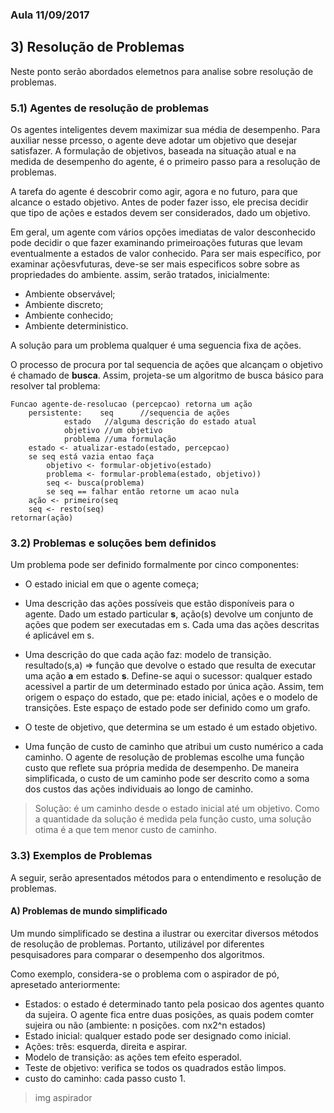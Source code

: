 ### Aula 11/09/2017

## 3) Resolução de Problemas

Neste ponto serão abordados elemetnos para analise sobre resolução de problemas.

### 5.1) Agentes de resolução de problemas

Os agentes inteligentes devem maximizar sua média de desempenho. Para auxiliar nesse prcesso, o agente deve adotar um objetivo que desejar satisfazer. A formulação de objetivos, baseada na situação atual e na medida de desempenho do agente, é o primeiro passo para a resolução de problemas.

A tarefa do agente é descobrir como agir, agora e no futuro, para que alcance o estado objetivo. Antes de poder fazer isso, ele precisa decidir que tipo de ações e estados devem ser considerados, dado um objetivo.

Em geral, um agente com vários opções imediatas de valor desconhecido pode decidir o que fazer examinando primeiroações futuras que levam eventualmente a estados de valor conhecido. Para ser mais específico, por examinar açõesvfuturas, deve-se ser mais especificos sobre sobre as propriedades do ambiente. assim, serão tratados, inicialmente:

 - Ambiente observável;
 - Ambiente discreto;
 - Ambiente conhecido;
 - Ambiente deterministico.

A solução para um problema qualquer é uma seguencia fixa de ações.

O processo de procura por tal sequencia de ações que alcançam o objetivo é chamado de **busca**.
Assim, projeta-se um algoritmo de busca básico para resolver tal problema:

```
Funcao agente-de-resolucao (percepcao) retorna um ação
	persistente:    seq 	 //sequencia de ações
			estado 	 //alguma descrição do estado atual
			objetivo //um objetivo
			problema //uma formulação
	estado <- atualizar-estado(estado, percepcao)
	se seq está vazia entao faça
		objetivo <- formular-objetivo(estado)
		problema <- formular-problema(estado, objetivo))
		seq <- busca(problema)
		se seq == falhar então retorne um acao nula
	ação <- primeiro(seq
	seq <- resto(seq)
retornar(ação)

```

### 3.2) Problemas e soluções bem definidos

Um problema pode ser definido formalmente por cinco componentes:

 - O estado inicial em que o agente começa;
 - Uma descrição das ações possíveis que estão disponíveis para o agente. Dado um estado particular **s**, ação(s) devolve um conjunto de ações que podem ser executadas em s. Cada uma das ações descritas é aplicável em s.
 - Uma descrição do que cada ação faz: modelo de transição. resultado(s,a) => função que devolve o estado que resulta de executar uma ação **a** em estado **s**. Define-se aqui o sucessor: qualquer estado acessivel a partir de um determinado estado por única ação. Assim, tem origem o espaço do estado, que pe: etado inicial, ações e o modelo de transições. Este espaço de estado pode ser definido como um grafo.

 - O teste de objetivo, que determina se um estado é um estado objetivo.
 - Uma função de custo de caminho que atribui um custo numérico a cada caminho. O agente de resolução de problemas escolhe uma função custo que reflete sua própria medida de desempenho. De maneira simplificada, o custo de um caminho pode ser descrito como a soma dos custos das ações individuais ao longo de caminho.

> Solução: é um caminho desde o estado inicial até um objetivo. Como a quantidade da solução é medida pela função custo, uma solução otima é a que tem menor custo de caminho.

### 3.3) Exemplos de Problemas

A seguir, serão apresentados métodos para o entendimento e resolução de problemas.

#### A) Problemas de mundo simplificado

Um mundo simplificado se destina a ilustrar ou exercitar diversos métodos de resolução de problemas. Portanto, utilizável por diferentes pesquisadores para comparar o desempenho dos algoritmos.

Como exemplo, considera-se o problema com o aspirador de pó, apresetado anteriormente:

 - Estados: o estado é determinado tanto pela posicao dos agentes quanto da sujeira. O agente fica entre duas posições, as quais podem comter sujeira ou não (ambiente: n posições. com nx2^n estados)
 - Estado inicial: qualquer estado pode ser designado como inicial.
 - Ações: três: esquerda, direita e aspirar.
 - Modelo de transição: as ações tem efeito esperadol.
 - Teste de objetivo: verifica se todos os quadrados estão limpos.
 - custo do caminho: cada passo custo 1.

> img aspirador


